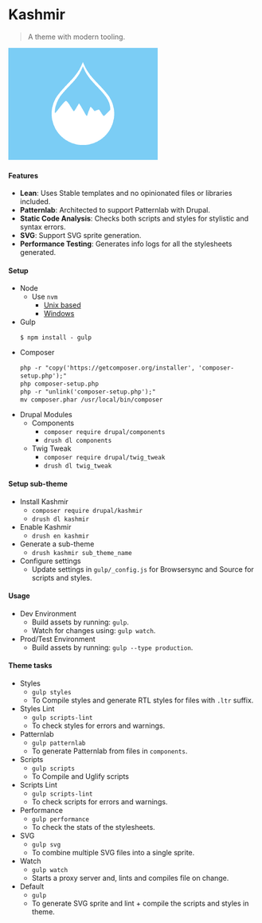 # Kashmir
> A theme with modern tooling.

![Kashmir Screenshot](screenshot.png)

#### Features
- **Lean**: Uses Stable templates and no opinionated files or libraries included.
- **Patternlab**: Architected to support Patternlab with Drupal.
- **Static Code Analysis**: Checks both scripts and styles for stylistic and syntax errors.
- **SVG**: Support SVG sprite generation.
- **Performance Testing**: Generates info logs for all the stylesheets generated.


#### Setup
- Node
  - Use `nvm`
    - [Unix based](https://github.com/creationix/nvm)
    - [Windows](https://github.com/coreybutler/nvm-windows)
- Gulp
  ```
  $ npm install - gulp
  ```
- Composer
  ```
  php -r "copy('https://getcomposer.org/installer', 'composer-setup.php');"
  php composer-setup.php
  php -r "unlink('composer-setup.php');"
  mv composer.phar /usr/local/bin/composer
  ```
- Drupal Modules
  - Components
    - `composer require drupal/components`
    - `drush dl components`
  - Twig Tweak
    - `composer require drupal/twig_tweak`
    - `drush dl twig_tweak`


#### Setup sub-theme
- Install Kashmir
  - `composer require drupal/kashmir`
  - `drush dl kashmir`
- Enable Kashmir
  - `drush en kashmir`
- Generate a sub-theme
  - `drush kashmir sub_theme_name`
- Configure settings
  - Update settings in `gulp/_config.js` for Browsersync and Source for scripts and styles.


#### Usage
- Dev Environment
  - Build assets by running: `gulp`.
  - Watch for changes using: `gulp watch`.
- Prod/Test Environment
  - Build assets by running: `gulp --type production`.


#### Theme tasks
- Styles
  - `gulp styles`
  - To Compile styles and generate RTL styles for files with `.ltr` suffix.
- Styles Lint
  - `gulp scripts-lint`
  - To check styles for errors and warnings.
- Patternlab
  - `gulp patternlab`
  - To generate Patternlab from files in `components`.
- Scripts
  - `gulp scripts`
  - To Compile and Uglify scripts
- Scripts Lint
  - `gulp scripts-lint`
  - To check scripts for errors and warnings.
- Performance
  - `gulp performance`
  - To check the stats of the stylesheets.
- SVG
  - `gulp svg`
  - To combine multiple SVG files into a single sprite.
- Watch
  - `gulp watch`
  - Starts a proxy server and, lints and compiles file on change.
- Default
  - `gulp`
  - To generate SVG sprite and lint + compile the scripts and styles in theme.
